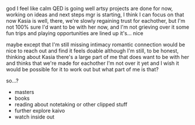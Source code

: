 god I feel like
calm
QED is going well
artsy projects are done for now, working on ideas and next steps
mgr is starting, I think I can focus on that now
Kasia is well, there, we're slowly regaining trust for eachother, but I'm not 100% sure I'd want to be with her now, and I'm not grieving over it
some fun trips and playing opportunities are lined up
it's... nice

maybe except that I'm still missing intimacy
romantic connection
would be nice to reach out and find it
feels doable
although I'm still, to be honest, thinking about Kasia
there's a large part of me that does want to be with her
and thinks that we're made for eachother
I'm not over it yet
and I wish it would be possible for it to work out
but what part of me is that?

so...?
- masters
- books
- reading about notetaking or other clipped stuff
- further explore kaivo
- watch inside out